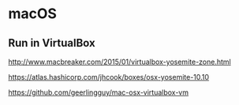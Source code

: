 # macOS

## Run in VirtualBox

<http://www.macbreaker.com/2015/01/virtualbox-yosemite-zone.html>

<https://atlas.hashicorp.com/jhcook/boxes/osx-yosemite-10.10>

<https://github.com/geerlingguy/mac-osx-virtualbox-vm>
